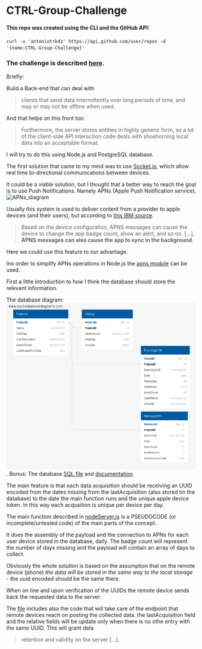 # CTRL-Group-Challenge

#### This repo was created using the CLI and the GitHub API:

`curl -u 'antoniotrkdz' https://api.github.com/user/repos -d '{name:CTRL-Group-Challenge}'`

### The challenge is described [here](./Pathway_app_API_Challenge.pdf).

Briefly:

Build a Back-end that can deal with
>clients that send data intermittently over long periods
of time, and may or may not be offline when used.

And that helps on this front too:
>Furthermore, the server stores entities in
highly generic form, so a lot of the client-side API interaction code deals with shoehorning local data into an acceptable format.

I will try to do this using Node.js and PostgreSQL database.

The first solution that came to my mind was to use [Socket.io](https://socket.io/),
which allow real time bi-directional communications between devices.

It could be a viable solution, but I thought that a better way to reach the goal is to use Push Notifications. Namely APNs (Apple Push Notification service).
![APNs_diagram](http://serverdensity.wpengine.com/wp-content/uploads/2009/07/remote_notif_simple.jpg)

Usually this system is used to deliver content from a provider to apple devices (and their users), but according to [this IBM source](https://www.ibm.com/support/knowledgecenter/en/SSYRPW_9.0.1/APNS.html).
>Based on the device configuration, APNS messages can cause the device to change the app badge count, show an alert, and so on. [...], __APNS messages can also cause the app to sync in the background__.

Here we could use this feature to our advantage.

Ino order to simplify APNs operations in Node.js the [apns module](https://www.npmjs.com/package/apns) can be used.

First a little introduction to how I think the database should store the relevant information.

The database diagram: ![database diagram](./QuickDBD-P_diagram.png).
Bonus: The database [SQL file](./QuickDBD-P_diagram.sql) and [documentation](./QuickDBD-P_diagram.pdf).

The main feature is that each data acquisition should be receiving an UUID encoded from the dates missing from the lastAcquisition (also stored tin the database) to the date the main function runs and the unique apple device token.
In this way each acqusition is unique per device per day.

The main function described in [nodeServer.js](./nodeServer.js) is a PSEUDOCODE (or incomplete/untested code) of the main parts of the concept.

It does the assembly of the payload and the connection to APNs for each user device stored in the database, daily.
The badge count will represent the number of days missing and the payload will contain an array of days to collect.

Obviously the whole solution is based on the assumption that on the remote device (phone) _the data will be stored in the same way to the local storage_ - the uuid encoded should be the same there.

When on line and upon verification of the UUIDs the remote device sends back the requested data to the server.

The [file](./nodeServer.js) includes also the code that will take care of the endpoint that remote devices reach on posting the collected data.
the lastAcquisition field and the relative fields will be update only when there is no othe entry with the same UUID. This will grant data
>retention and validity on the server [...].
